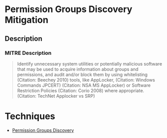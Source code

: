 
# Permission Groups Discovery Mitigation

## Description

### MITRE Description

> Identify unnecessary system utilities or potentially malicious software that may be used to acquire information about groups and permissions, and audit and/or block them by using whitelisting (Citation: Beechey 2010) tools, like AppLocker, (Citation: Windows Commands JPCERT) (Citation: NSA MS AppLocker) or Software Restriction Policies (Citation: Corio 2008) where appropriate. (Citation: TechNet Applocker vs SRP)


# Techniques


* [Permission Groups Discovery](../techniques/Permission-Groups-Discovery.md)


